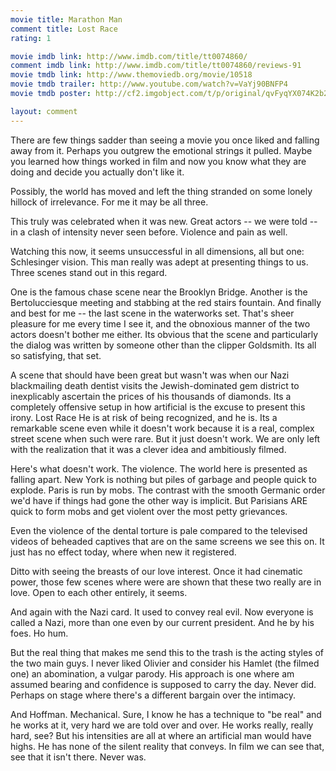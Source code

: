```yaml
---
movie title: Marathon Man
comment title: Lost Race
rating: 1

movie imdb link: http://www.imdb.com/title/tt0074860/
comment imdb link: http://www.imdb.com/title/tt0074860/reviews-91
movie tmdb link: http://www.themoviedb.org/movie/10518
movie tmdb trailer: http://www.youtube.com/watch?v=VaYj90BNFP4
movie tmdb poster: http://cf2.imgobject.com/t/p/original/qvFyqYX074K2b2SwpAgS4MSHd9C.jpg

layout: comment
---
```


There are few things sadder than seeing a movie you once liked and falling away from it. Perhaps you outgrew the emotional strings it pulled. Maybe you learned how things worked in film and now you know what they are doing and decide you actually don't like it.

Possibly, the world has moved and left the thing stranded on some lonely hillock of irrelevance. For me it may be all three.

This truly was celebrated when it was new. Great actors -- we were told -- in a clash of intensity never seen before. Violence and pain as well.

Watching this now, it seems unsuccessful in all dimensions, all but one: Schlesinger vision. This man really was adept at presenting things to us. Three scenes stand out in this regard.

One is the famous chase scene near the Brooklyn Bridge. Another is the Bertolucciesque meeting and stabbing at the red stairs fountain. And finally and best for me -- the last scene in the waterworks set. That's sheer pleasure for me every time I see it, and the obnoxious manner of the two actors doesn't bother me either. Its obvious that the scene and particularly the dialog was written by someone other than the clipper Goldsmith. Its all so satisfying, that set.

A scene that should have been great but wasn't was when our Nazi blackmailing death dentist visits the Jewish-dominated gem district to inexplicably ascertain the prices of his thousands of diamonds. Its a completely offensive setup in how artificial is the excuse to present this irony. Lost Race He is at risk of being recognized, and he is. Its a remarkable scene even while it doesn't work because it is a real, complex street scene when such were rare. But it just doesn't work. We are only left with the realization that it was a clever idea and ambitiously filmed.

Here's what doesn't work. The violence. The world here is presented as falling apart. New York is nothing but piles of garbage and people quick to explode. Paris is run by mobs. The contrast with the smooth Germanic order we'd have if things had gone the other way is implicit. But Parisians ARE quick to form mobs and get violent over the most petty grievances.

Even the violence of the dental torture is pale compared to the televised videos of beheaded captives that are on the same screens we see this on. It just has no effect today, where when new it registered.

Ditto with seeing the breasts of our love interest. Once it had cinematic power, those few scenes where were are shown that these two really are in love. Open to each other entirely, it seems.

And again with the Nazi card. It used to convey real evil. Now everyone is called a Nazi, more than one even by our current president. And he by his foes. Ho hum.

But the real thing that makes me send this to the trash is the acting styles of the two main guys. I never liked Olivier and consider his Hamlet (the filmed one) an abomination, a vulgar parody. His approach is one where am assumed bearing and confidence is supposed to carry the day. Never did. Perhaps on stage where there's a different bargain over the intimacy.

And Hoffman. Mechanical. Sure, I know he has a technique to "be real" and he works at it, very hard we are told over and over. He works really, really hard, see? But his intensities are all at where an artificial man would have highs. He has none of the silent reality that conveys. In film we can see that, see that it isn't there. Never was.